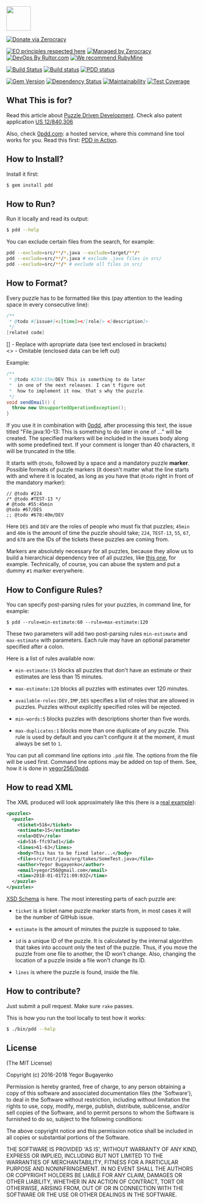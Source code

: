 <img src="https://avatars2.githubusercontent.com/u/24456188" width="64px" height="64px"/>

[![Donate via Zerocracy](https://www.0crat.com/contrib-badge/C3T46CUJJ.svg)](https://www.0crat.com/contrib/C3T46CUJJ)

[![EO principles respected here](http://www.elegantobjects.org/badge.svg)](http://www.elegantobjects.org)
[![Managed by Zerocracy](https://www.0crat.com/badge/C3T46CUJJ.svg)](https://www.0crat.com/p/C3T46CUJJ)
[![DevOps By Rultor.com](http://www.rultor.com/b/yegor256/pdd)](http://www.rultor.com/p/yegor256/pdd)
[![We recommend RubyMine](http://www.elegantobjects.org/rubymine.svg)](https://www.jetbrains.com/ruby/)

[![Build Status](https://travis-ci.org/yegor256/pdd.svg)](https://travis-ci.org/yegor256/pdd)
[![Build status](https://ci.appveyor.com/api/projects/status/b59sdhuu0gcku15b?svg=true)](https://ci.appveyor.com/project/yegor256/pdd)
[![PDD status](http://www.0pdd.com/svg?name=yegor256/pdd)](http://www.0pdd.com/p?name=yegor256/pdd)

[![Gem Version](https://badge.fury.io/rb/pdd.svg)](http://badge.fury.io/rb/pdd)
[![Dependency Status](https://gemnasium.com/yegor256/pdd.svg)](https://gemnasium.com/yegor256/pdd)
[![Maintainability](https://api.codeclimate.com/v1/badges/c8e46256fdd8ddc817e5/maintainability)](https://codeclimate.com/github/yegor256/pdd/maintainability)
[![Test Coverage](https://img.shields.io/codecov/c/github/yegor256/pdd.svg)](https://codecov.io/github/yegor256/pdd?branch=master)

## What This is for?

Read this article about
[Puzzle Driven Development](http://www.yegor256.com/2009/03/04/pdd.html).
Check also patent application [US 12/840,306](http://www.google.com/patents/US20120023476)

Also, check [0pdd.com](http://www.0pdd.com): a hosted service,
where this command line tool works for you. Read this first:
[PDD in Action](http://www.yegor256.com/2017/04/05/pdd-in-action.html).

## How to Install?

Install it first:

```bash
$ gem install pdd
```

## How to Run?

Run it locally and read its output:

```bash
$ pdd --help
```

You can exclude certain files from the search, for example:

```bash
pdd --exclude=src/**/*.java --exclude=target/**/*
pdd --exclude=src/**/*.java # exclude .java files in src/
pdd --exclude=src/**/* # exclude all files in src/
```

## How to Format?

Every puzzle has to be formatted like this (pay attention
to the leading space in every consecutive line):

```java
/**
 * @todo #[issue#]<:[time]></[role]> <[description]>
 */
[related code]
```
\[\] - Replace with apropriate data (see text enclosed in brackets)  
<>   - Omitable (enclosed data can be left out) 

Example:
```java
/**
 * @todo #234:15m/DEV This is something to do later
 *  in one of the next releases. I can't figure out
 *  how to implement it now, that's why the puzzle.
 */
void sendEmail() {
  throw new UnsupportedOperationException();
}
```

If you use it in combination with [0pdd](http://www.0pdd.com),
after processing this text, the issue titled
"File.java:10-13: This is something to do later in one of ..." will be created.
The specified markers will be included in the issues body
along with some predefined text. If your comment is longer
than 40 characters, it will be truncated in the title.

It starts with `@todo`, followed by a space and a mandatory puzzle **marker**.
Possible formats of puzzle markers (it doesn't matter what the
line starts with and where it is located,
as long as you have that `@todo` right in front
of the mandatory marker):

```
// @todo #224
/* @todo #TEST-13 */
# @todo #55:45min
@todo #67/DES
;; @todo #678:40m/DEV
```

Here `DES` and `DEV` are the roles of people who must fix that puzzles;
`45min` and `40m` is the amount of time the puzzle should take;
`224`, `TEST-13`, `55`, `67`, and `678` are the IDs of the tickets these
puzzles are coming from.

Markers are absolutely necessary for all puzzles, because they allow
us to build a hierarchical dependency tree of all puzzles, like
[this one](http://www.0pdd.com/p?name=yegor256/takes),
for example. Technically, of course, you can abuse the system
and put a dummy `#1` marker everywhere.

## How to Configure Rules?

You can specify post-parsing rules for your puzzles, in command line,
for example:

```
$ pdd --rule=min-estimate:60 --rule=max-estimate:120
```

These two parameters will add two post-parsing rules `min-estimate`
and `max-estimate` with parameters. Each rule may have an optional
parameter specified after a colon.

Here is a list of rules available now:

  * `min-estimate:15` blocks all puzzles that don't have an estimate
  or their estimates are less than 15 minutes.

  * `max-estimate:120` blocks all puzzles with estimates over 120 minutes.

  * `available-roles:DEV,IMP,DES` specifies a list of roles that
  are allowed in puzzles. Puzzles without explicitly specified
  roles will be rejected.

  * `min-words:5` blocks puzzles with descriptions shorter than five words.

  * `max-duplicates:1` blocks more than one duplicate of any puzzle.
  This rule is used by default and you can't configure it at the moment,
  it must always be set to `1`.

You can put all command line options into `.pdd` file. The options from the
file will be used first. Command line options may be added on top of them.
See, how it is done in [yegor256/0pdd](https://github.com/yegor256/0pdd/blob/master/.pdd).

## How to read XML

The XML produced will look approximately like this (here is a
[real example](http://www.0pdd.com/snapshot?name=yegor256/takes)):

```xml
<puzzles>
  <puzzle>
    <ticket>516</ticket>
    <estimate>15</estimate>
    <role>DEV</role>
    <id>516-ffc97ad1</id>
    <lines>61-63</lines>
    <body>This has to be fixed later...</body>
    <file>src/test/java/org/takes/SomeTest.java</file>
    <author>Yegor Bugayenko</author>
    <email>yegor256@gmail.com</email>
    <time>2018-01-01T21:09:03Z</time>
  </puzzle>
</puzzles>
```

[XSD Schema](http://pdd-xsd.teamed.io/0.19.4.xsd) is here.
The most interesting parts of each puzzle are:

  * `ticket` is a ticket name puzzle marker starts from, in most
    cases it will be the number of GitHub issue.

  * `estimate` is the amount of minutes the puzzle is supposed to take.

  * `id` is a unique ID of the puzzle. It is calculated by the
    internal algorithm that takes into account only the text of the puzzle.
    Thus, if you move the puzzle from one file to another, the ID won't
    change. Also, changing the location of a puzzle inside a file
    won't change its ID.

  * `lines` is where the puzzle is found, inside the file.

## How to contribute?

Just submit a pull request. Make sure `rake` passes.

This is how you run the tool locally to test how it works:

```bash
$ ./bin/pdd --help
```

## License

(The MIT License)

Copyright (c) 2016-2018 Yegor Bugayenko

Permission is hereby granted, free of charge, to any person obtaining a copy
of this software and associated documentation files (the 'Software'), to deal
in the Software without restriction, including without limitation the rights
to use, copy, modify, merge, publish, distribute, sublicense, and/or sell
copies of the Software, and to permit persons to whom the Software is
furnished to do so, subject to the following conditions:

The above copyright notice and this permission notice shall be included in all
copies or substantial portions of the Software.

THE SOFTWARE IS PROVIDED 'AS IS', WITHOUT WARRANTY OF ANY KIND, EXPRESS OR
IMPLIED, INCLUDING BUT NOT LIMITED TO THE WARRANTIES OF MERCHANTABILITY,
FITNESS FOR A PARTICULAR PURPOSE AND NONINFRINGEMENT. IN NO EVENT SHALL THE
AUTHORS OR COPYRIGHT HOLDERS BE LIABLE FOR ANY CLAIM, DAMAGES OR OTHER
LIABILITY, WHETHER IN AN ACTION OF CONTRACT, TORT OR OTHERWISE, ARISING FROM,
OUT OF OR IN CONNECTION WITH THE SOFTWARE OR THE USE OR OTHER DEALINGS IN THE
SOFTWARE.
